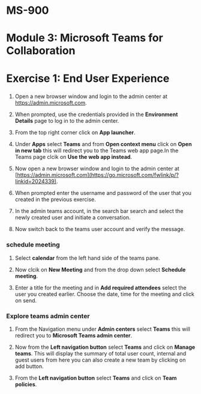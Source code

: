 # MS-900

# Module 3: Microsoft Teams for Collaboration  

# Exercise 1: End User Experience 

### 

1. Open a new browser window and login to the admin center at https://admin.microsoft.com.

1. When prompted, use the credentials provided in the **Environment Details** page to log in to the admin center.

1. From the top right corner click on **App launcher**.

1. Under **Apps** select **Teams** and from **Open context menu** click on **Open in new tab** this will redirect you to the Teams web app page.In the Teams page clcik on **Use the web app instead**.

1. Now open a new browser window and login to the admin center at [https://admin.microsoft.com](https://go.microsoft.com/fwlink/p/?linkid=2024339).

1. When prompted enter the username and password of the user that you created in the previous exercise.

1. In the admin teams account, in the search bar  search and select the newly created user and initiate a conversation.

1. Now switch back to the teams user account and verify the message.

### schedule meeting

1. Select **calendar** from the left hand side of the teams pane. 

1. Now clcik on  **New Meeting** and from the drop down select **Schedule meeting**.

1. Enter a title for the meeting and in **Add required attendees** select the user you created earlier. Choose the date, time for the meeting and click on send.

### Explore teams admin center

1. From the Navigation menu under **Admin centers** select **Teams** this will redirect you to **Microsoft Teams admin center**.

1. Now from the **Left navigation button** select **Teams**  and click on **Manage teams**. This will display the  summary of total user count, internal and guest users from here you can also create a new team by clicking on add button.

1. From the **Left navigation button** select **Teams**  and click on **Team policies**.
